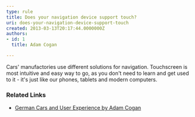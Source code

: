 ```yaml
---
type: rule
title: Does your navigation device support touch?
uri: does-your-navigation-device-support-touch
created: 2013-03-13T20:17:44.0000000Z
authors:
- id: 1
  title: Adam Cogan

---
```




<span class='intro'> Cars' manufactories use different solutions for navigation. Touchscreen is most intuitive and easy way to go, as you don't need to learn and get used to it - it's just&#160;like our phones, tablets and modern computers.<br> </span>

<h3 class="ssw15-rteElement-H3">​Related Links<br></h3><p><ul><li>​​<a href="http&#58;//adamcogan.com/2012/08/13/german-cars-and-user-experience/">German Cars and User Experience by Adam Cogan​</a><br></li></ul></p>


